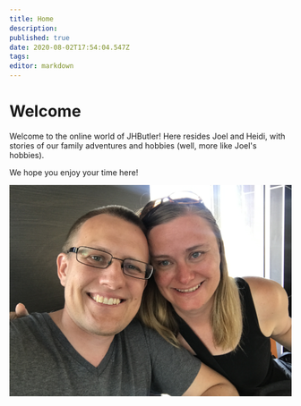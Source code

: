 ```yaml
---
title: Home
description: 
published: true
date: 2020-08-02T17:54:04.547Z
tags: 
editor: markdown
---
```


# Welcome

Welcome to the online world of JHButler! Here resides Joel and Heidi,  with stories of our family adventures and hobbies (well, more like Joel's hobbies). 

We hope you enjoy your time here! 

![bloghome.jpg](/bloghome.jpg)
